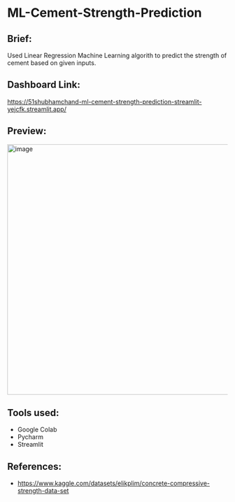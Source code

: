 # ML-Cement-Strength-Prediction

## Brief:
Used Linear Regression Machine Learning algorith to predict the strength of cement based on given inputs.

## Dashboard Link: 
https://51shubhamchand-ml-cement-strength-prediction-streamlit-yejcfk.streamlit.app/

## Preview:
<img width="573" alt="image" src="https://user-images.githubusercontent.com/36957216/215181463-28c10a8d-9946-48f1-a029-80782ebbe79b.png">

## Tools used:
* Google Colab
* Pycharm
* Streamlit

## References:
* https://www.kaggle.com/datasets/elikplim/concrete-compressive-strength-data-set
